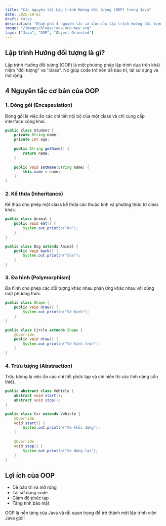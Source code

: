 ```yaml
---
title: "Các nguyên tắc Lập trình Hướng đối tượng (OOP) trong Java"
date: 2025-10-02
draft: false
description: "Khám phá 4 nguyên tắc cơ bản của lập trình hướng đối tượng: Đa hình, Kế thừa, Đóng gói và Trừu tượng."
image: "/images/blogs/java-oop-new.svg"
tags: ["Java", "OOP", "Object-Oriented"]
---
```


## Lập trình Hướng đối tượng là gì?

Lập trình Hướng đối tượng (OOP) là một phương pháp lập trình dựa trên khái niệm "đối tượng" và "class". Nó giúp code trở nên dễ bảo trì, tái sử dụng và mở rộng.

## 4 Nguyên tắc cơ bản của OOP

### 1. Đóng gói (Encapsulation)

Đóng gói là việc ẩn các chi tiết nội bộ của một class và chỉ cung cấp interface công khai.

```java
public class Student {
    private String name;
    private int age;
    
    public String getName() {
        return name;
    }
    
    public void setName(String name) {
        this.name = name;
    }
}
```

### 2. Kế thừa (Inheritance)

Kế thừa cho phép một class kế thừa các thuộc tính và phương thức từ class khác.

```java
public class Animal {
    public void eat() {
        System.out.println("Ăn");
    }
}

public class Dog extends Animal {
    public void bark() {
        System.out.println("Sủa");
    }
}
```

### 3. Đa hình (Polymorphism)

Đa hình cho phép các đối tượng khác nhau phản ứng khác nhau với cùng một phương thức.

```java
public class Shape {
    public void draw() {
        System.out.println("Vẽ hình");
    }
}

public class Circle extends Shape {
    @Override
    public void draw() {
        System.out.println("Vẽ hình tròn");
    }
}
```

### 4. Trừu tượng (Abstraction)

Trừu tượng là việc ẩn các chi tiết phức tạp và chỉ hiển thị các tính năng cần thiết.

```java
public abstract class Vehicle {
    abstract void start();
    abstract void stop();
}

public class Car extends Vehicle {
    @Override
    void start() {
        System.out.println("Xe khởi động");
    }
    
    @Override
    void stop() {
        System.out.println("Xe dừng lại");
    }
}
```

## Lợi ích của OOP

- Dễ bảo trì và mở rộng
- Tái sử dụng code
- Giảm độ phức tạp
- Tăng tính bảo mật

OOP là nền tảng của Java và rất quan trọng để trở thành một lập trình viên Java giỏi!

